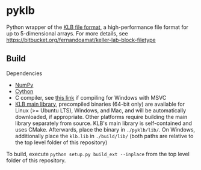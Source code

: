 # pyklb

Python wrapper of the [KLB file format](https://bitbucket.org/fernandoamat/keller-lab-block-filetype), a high-performance file format for up to 5-dimensional arrays. For more details, see https://bitbucket.org/fernandoamat/keller-lab-block-filetype

## Build

Dependencies

- [NumPy](http://www.numpy.org/)
- [Cython](http://cython.org/)
- C compiler, see [this link](https://github.com/cython/cython/wiki/CythonExtensionsOnWindows) if compiling for Windows with MSVC
- [KLB main library](https://bitbucket.org/fernandoamat/keller-lab-block-filetype),  precompiled binaries (64-bit only) are available for Linux (>= Ubuntu LTS), Windows, and Mac, and will be automatically downloaded, if appropriate. Other platforms require building the main library separately from source. KLB's main library is self-contained and uses CMake. Afterwards, place the binary in <code>./pyklb/lib/</code>. On Windows, additionally place the <code>klb.lib</code> in <code>./build/lib/</code> (both paths are relative to the top level folder of this repository)

To build, execute <code>python setup.py build_ext --inplace</code> from the top level folder of this repository.